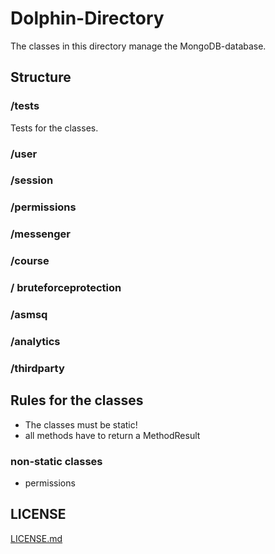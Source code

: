 # Dolphin-Directory

The classes in this directory manage the MongoDB-database.

## Structure

### /tests

Tests for the classes.

### /user

<!-- todo -->

### /session

<!-- todo -->

### /permissions

<!-- todo -->

### /messenger

<!-- todo -->

### /course

<!-- todo -->

### / bruteforceprotection

<!-- todo -->

### /asmsq

<!-- todo -->

### /analytics

<!-- todo -->

### /thirdparty

<!-- todo -->

## Rules for the classes

-   The classes must be static!
-   all methods have to return a MethodResult

### non-static classes

-   permissions

## LICENSE

[LICENSE.md](License)
